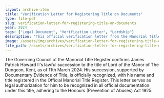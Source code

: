 ```yaml
---
layout: archive-item
title: "Verification Letter for Registering Title on Documents"
type: file-pdf
slug: verification-letter-for-registering-title-on-documents
year: 2024
tags: ["Legal Document", "Verification Letter", "Lordship"]
description: "This official verification letter from the Manorial Title Register Limited certifies the lawful succession of James Patrick Howard II to the manorial title of Lord of the Manor of The Dungeon in the County of Kent. Issued on 11th March 2024, this document confirms that James Patrick Howard II has provided sufficient Documentary Evidence of Title for his succession and is officially recognized by the Chancery Office. His name and title have been duly registered, allowing him legal recognition as Lord of the Manor of The Dungeon in all official documentation, in compliance with the Honours (Prevention of Abuses) Act 1925."
image: /assets/img/archives/verification-letter-for-registering-title-on-documents.png
file_path: /assets/archives/verification-letter-for-registering-title-on-documents.pdf
---
```


The Governing Council of the Manorial Title Register confirms James Patrick Howard II's lawful succession to the title of Lord of the Manor of The Dungeon, Kent, as of 11th March 2024. His succession, supported by Documentary Evidence of Title, is officially recognized, with his name and title registered in the Official Manorial Title Register. This letter serves as legal authorization for him to be recognized in all official documentation under this title, adhering to the Honours (Prevention of Abuses) Act 1925.
